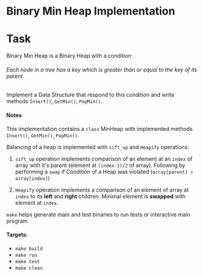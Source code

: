 # Binary Min Heap Implementation

# Task
Binary Min Heap is a Binary Heap with a condition:
###### Each node in a tree has a key which is greater than or equal to the key of its parent.

Implement a Data Structure that respond to this condition and write methods ```Insert()```, ```GetMin()```, ```PopMin()```.

#### Notes

This implementation contains a ```class``` MinHeap with implemented methods ```Insert()```, ```GetMin()```, ```PopMin()```.

Balancing of a heap is implemented with ```sift_up``` and ```Heapify``` operations:

  1. ```sift_up``` operation implements comparison of an element at an ```index``` of array with it's parent (element at ```(index-1)/2``` of array). Following by performing a ```swap``` if Condition of a Heap was violated (```array[parent] > array[index]```)

  2. ```Heapify``` operation implements a comparison of an element of array at ```index``` to its **left** and **right** children. Minimal element is **swapped** with element at ```index```.

```make``` helps generate main and test binaries to run tests or interactive main program.

#### Targets:
  * ```make build```
  * ```make run```
  * ```make test```
  * ```make clean```

